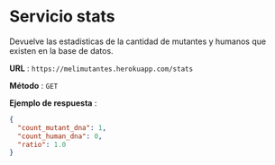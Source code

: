 # Servicio stats

Devuelve las estadisticas de la cantidad de mutantes y humanos que existen en la base de datos.

**URL** : `https://melimutantes.herokuapp.com/stats`

**Método** : `GET`

**Ejemplo de respuesta** :  

```json
{
  "count_mutant_dna": 1,
  "count_human_dna": 0,
  "ratio": 1.0
}
```
